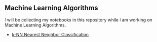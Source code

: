 ## Machine Learning Algorithms

I will be collecting my notebooks in this repository while I am working on Machine Learning Algorithms.

* [k-NN Nearest Neighbor Classification](https://github.com/ditdili/CourseraMachineLearning/blob/master/Exercise1/Exercise1.ipynb)
